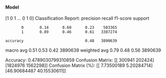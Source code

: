 #### Model
[1 0 1 ... 0 1 0]
Classification Report:
              precision    recall  f1-score   support

           0       0.14      0.60      0.23    503365
           1       0.89      0.46      0.61   3387274

    accuracy                           0.48   3890639
   macro avg       0.51      0.53      0.42   3890639
weighted avg       0.79      0.48      0.56   3890639

Accuracy: 0.4789030799310859
Confusion Matrix:
[[ 300941  202424]
 [1824976 1562298]]
Confusion Matrix (%):
[[ 7.73500189  5.20284714]
 [46.90684487 40.15530611]]
